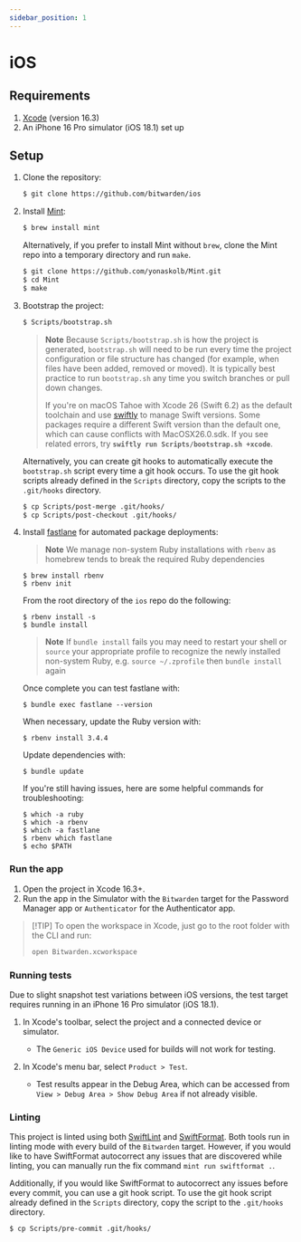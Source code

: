 ```yaml
---
sidebar_position: 1
---
```


# iOS

## Requirements

1. [Xcode](https://developer.apple.com/xcode/) (version 16.3)
2. An iPhone 16 Pro simulator (iOS 18.1) set up

## Setup

1. Clone the repository:

   ```sh
   $ git clone https://github.com/bitwarden/ios
   ```

2. Install [Mint](https://github.com/yonaskolb/mint):

   ```sh
   $ brew install mint
   ```

   Alternatively, if you prefer to install Mint without `brew`, clone the Mint repo into a temporary
   directory and run `make`.

   ```sh
   $ git clone https://github.com/yonaskolb/Mint.git
   $ cd Mint
   $ make
   ```

3. Bootstrap the project:

   ```sh
   $ Scripts/bootstrap.sh
   ```

   > **Note** Because `Scripts/bootstrap.sh` is how the project is generated, `bootstrap.sh` will
   > need to be run every time the project configuration or file structure has changed (for example,
   > when files have been added, removed or moved). It is typically best practice to run
   > `bootstrap.sh` any time you switch branches or pull down changes.
   >
   > If you're on macOS Tahoe with Xcode 26 (Swift 6.2) as the default toolchain and use
   > [swiftly](https://github.com/swiftlang/swiftly) to manage Swift versions. Some packages require
   > a different Swift version than the default one, which can cause conflicts with MacOSX26.0.sdk.
   > If you see related errors, try **`swiftly run Scripts/bootstrap.sh +xcode`**.

   Alternatively, you can create git hooks to automatically execute the `bootstrap.sh` script every
   time a git hook occurs. To use the git hook scripts already defined in the `Scripts` directory,
   copy the scripts to the `.git/hooks` directory.

   ```sh
   $ cp Scripts/post-merge .git/hooks/
   $ cp Scripts/post-checkout .git/hooks/
   ```

4. Install [fastlane](https://docs.fastlane.tools/) for automated package deployments:

   > **Note** We manage non-system Ruby installations with `rbenv` as homebrew tends to break the
   > required Ruby dependencies

   ```
   $ brew install rbenv
   $ rbenv init
   ```

   From the root directory of the `ios` repo do the following:

   ```
   $ rbenv install -s
   $ bundle install
   ```

   > **Note** If `bundle install` fails you may need to restart your shell or `source` your
   > appropriate profile to recognize the newly installed non-system Ruby, e.g. `source ~/.zprofile`
   > then `bundle install` again

   Once complete you can test fastlane with:

   ```
   $ bundle exec fastlane --version
   ```

   When necessary, update the Ruby version with:

   ```
   $ rbenv install 3.4.4
   ```

   Update dependencies with:

   ```
   $ bundle update
   ```

   If you're still having issues, here are some helpful commands for troubleshooting:

   ```
   $ which -a ruby
   $ which -a rbenv
   $ which -a fastlane
   $ rbenv which fastlane
   $ echo $PATH
   ```

### Run the app

1. Open the project in Xcode 16.3+.
2. Run the app in the Simulator with the `Bitwarden` target for the Password Manager app or
   `Authenticator` for the Authenticator app.

> [!TIP] To open the workspace in Xcode, just go to the root folder with the CLI and run:
>
> ```sh
> open Bitwarden.xcworkspace
> ```

### Running tests

Due to slight snapshot test variations between iOS versions, the test target requires running in an
iPhone 16 Pro simulator (iOS 18.1).

1. In Xcode's toolbar, select the project and a connected device or simulator.
   - The `Generic iOS Device` used for builds will not work for testing.

2. In Xcode's menu bar, select `Product > Test`.
   - Test results appear in the Debug Area, which can be accessed from
     `View > Debug Area > Show Debug Area` if not already visible.

### Linting

This project is linted using both [SwiftLint](https://github.com/realm/SwiftLint) and
[SwiftFormat](https://github.com/nicklockwood/SwiftFormat). Both tools run in linting mode with
every build of the `Bitwarden` target. However, if you would like to have SwiftFormat autocorrect
any issues that are discovered while linting, you can manually run the fix command
`mint run swiftformat .`.

Additionally, if you would like SwiftFormat to autocorrect any issues before every commit, you can
use a git hook script. To use the git hook script already defined in the `Scripts` directory, copy
the script to the `.git/hooks` directory.

```sh
$ cp Scripts/pre-commit .git/hooks/
```
